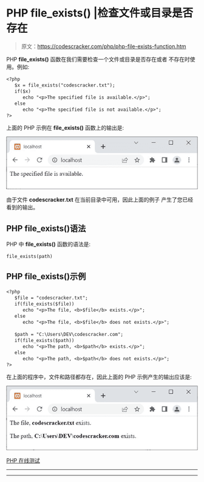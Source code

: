 # PHP file_exists() |检查文件或目录是否存在

> 原文：<https://codescracker.com/php/php-file-exists-function.htm>

PHP **file_exists()** 函数在我们需要检查一个文件或目录是否存在或者 不存在时使用。例如:

```
<?php
   $x = file_exists("codescracker.txt");
   if($x)
      echo "<p>The specified file is available.</p>";
   else
      echo "<p>The specified file is not available.</p>";
?>
```

上面的 PHP 示例在 **file_exists()** 函数上的输出是:

![php file_exists function](img/ec43f3f024a94e20ea6ecf36cf9d500d.png)

由于文件 **codescracker.txt** 在当前目录中可用，因此上面的例子 产生了您已经看到的输出。

## PHP file_exists()语法

PHP 中 **file_exists()** 函数的语法是:

```
file_exists(path)
```

## PHP file_exists()示例

```
<?php
   $file = "codescracker.txt";
   if(file_exists($file))
      echo "<p>The file, <b>$file</b> exists.</p>";
   else
      echo "<p>The file, <b>$file</b> does not exists.</p>";

   $path = "C:\Users\DEV\codescracker.com";
   if(file_exists($path))
      echo "<p>The path, <b>$path</b> exists.</p>";
   else
      echo "<p>The path, <b>$path</b> does not exists.</p>";
?>
```

在上面的程序中，文件和路径都存在，因此上面的 PHP 示例产生的输出应该是:

![php file exists example](img/fa43ced72da87c77a88a2b4eadba1c40.png)

[PHP 在线测试](/exam/showtest.php?subid=8)

* * *

* * *